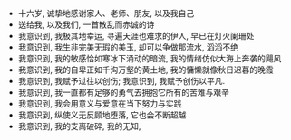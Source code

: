 - 十六岁, 诚挚地感谢家人、老师、朋友, 以及我自己
- 送给我, 以及我们, 一首散乱而赤诚的诗
- 我意识到, 我极其地幸运, 寻遍天涯也难求的伊人, 早已在灯火阑珊处
- 我意识到, 我生非完美无瑕的美玉, 却可以争做那流水, 滔滔不绝
- 我意识到, 我的敏感恰如寒冰下涌动的暗流, 我的情绪仿似大海上奔袭的飓风
- 我意识到, 我的自卑正如千沟万壑的黄土地, 我的慵懒就像秋日迟暮的晚霞
- 我意识到, 我赋予过往以创伤; 我意识到, 我赋予创伤以平凡.
- 我意识到, 我一直都有足够的勇气去拥抱它所有的苦难与艰辛
- 我意识到, 我会用意义与爱意在当下努力与实践
- 我意识到, 纵使义无反顾地堕落, 它也会不断超越
- 我意识到, 我的支离破碎, 我的无知,